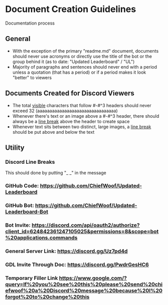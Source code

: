 # Document Creation Guidelines
Documentation process

## General
* With the exception of the primary "readme.md" document, documents should never use acronyms or directly use the title of the bot or the group behind it (as to date: "Updated Leaderboard" / "UL")
* Majority of paragraphs and sentences should never end with a period unless a quotation (that has a period) or if a period makes it look "better" to viewers

## Documents Created for Discord Viewers
* The total <u>visible</u> characters that follow \#-\#^3 headers should never exceed 32 (aaaaaaaaaaaaaaaaaaaaaaaaaaaaaaaa)
* Whenever there's text or an image above a \#-\#^3 header, there should always be a [line break](#discord-line-breaks) above the header to create space
* Whenever text sits between two distinct, large images, a [line break](#discord-line-breaks) should be put above and below the text

## Utility

### Discord Line Breaks
This should done by putting "\_ \_" in the message

### GitHub Code: <https://github.com/ChiefWoof/Updated-Leaderboard>
### GitHub Bot: <https://github.com/ChiefWoof/Updated-Leaderboard-Bot>
### Bot Invite: <https://discord.com/api/oauth2/authorize?client_id=624842361247105025&permissions=8&scope=bot%20applications.commands>
### General Server Link: <https://discord.gg/Uz7pd4d>
### GDL Invite Through Doc: <https://discord.gg/PwdrGesHC6>

### Temporary Filler Link <https://www.google.com/?query=If%20you%20see%20this%20please%20send%20chiefwoof%20a%20Discord%20message%20because%20I%20forgot%20to%20change%20this>